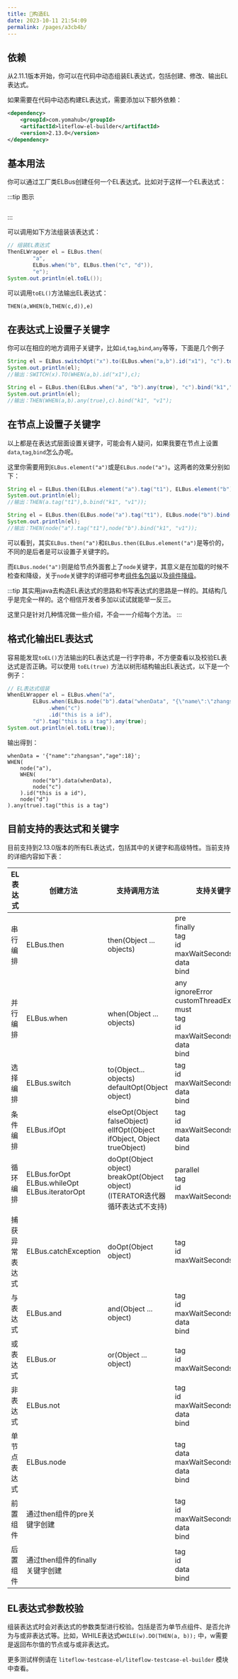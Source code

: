 ```yaml
---
title: 🌰构造EL
date: 2023-10-11 21:54:09
permalink: /pages/a3cb4b/
---
```


## 依赖

从2.11.1版本开始，你可以在代码中动态组装EL表达式，包括创建、修改、输出EL表达式。

如果需要在代码中动态构建EL表达式，需要添加以下额外依赖：
```xml
<dependency>
    <groupId>com.yomahub</groupId>
    <artifactId>liteflow-el-builder</artifactId>
    <version>2.13.0</version>
</dependency>
```

## 基本用法

你可以通过工厂类ELBus创建任何一个EL表达式。比如对于这样一个EL表达式：


:::tip 图示

<img :src="$withBase('/img/flow_example/e3.svg')" style="zoom: 80%" class="no-zoom">

:::


可以调用如下方法组装该表达式：

```Java
// 组装EL表达式
ThenELWrapper el = ELBus.then(
        "a",
		ELBus.when("b", ELBus.then("c", "d")),
		"e");
System.out.println(el.toEL());
```

可以调用`toEL()`方法输出EL表达式：

```
THEN(a,WHEN(b,THEN(c,d)),e)
```

## 在表达式上设置子关键字

你可以在相应的地方调用子关键字，比如`id`,`tag`,`bind`,`any`等等，下面是几个例子

```java
String el = ELBus.switchOpt("x").to(ELBus.when("a,b").id("x1"), "c").toEL();
System.out.println(el);
//输出：SWITCH(x).TO(WHEN(a,b).id("x1"),c);
```

```java
String el = ELBus.then(ELBus.when("a", "b").any(true), "c").bind("k1","v1").toEL();
System.out.println(el);
//输出：THEN(WHEN(a,b).any(true),c).bind("k1", "v1");
```

## 在节点上设置子关键字

以上都是在表达式层面设置关键字，可能会有人疑问，如果我要在节点上设置`data`,`tag`,`bind`怎么办呢。

这里你需要用到`ELBus.element("a")`或是`ELBus.node("a")`。这两者的效果分别如下：

```java
String el = ELBus.then(ELBus.element("a").tag("t1"), ELBus.element("b").bind("k1", "v1")).toEL();
System.out.println(el);
//输出：THEN(a.tag("t1"),b.bind("k1", "v1"));
```

```java
String el = ELBus.then(ELBus.node("a").tag("t1"), ELBus.node("b").bind("k1", "v1")).toEL();
System.out.println(el);
//输出：THEN(node("a").tag("t1"),node("b").bind("k1", "v1"));
```

可以看到，其实`ELBus.then("a")`和`ELBus.then(ELBus.element("a")`是等价的，不同的是后者是可以设置子关键字的。

而`ELBus.node("a")`则是给节点外面套上了`node`关键字，其意义是在加载的时候不检查和降级，关于`node`关键字的详细可参考[组件名包装](/pages/2df3d9/)以及[组件降级](/pages/79289a/)。

:::tip
其实用java去构造EL表达式的思路和书写表达式的思路是一样的。其结构几乎是完全一样的。这个相信开发者多加以试试就能举一反三。

这里只是针对几种情况做一些介绍，不会一一介绍每个方法。
:::

## 格式化输出EL表达式

容易能发现`toEL()`方法输出的EL表达式是一行字符串，不方便查看以及校验EL表达式是否正确。可以使用 `toEL(true)` 方法以树形结构输出EL表达式，以下是一个例子：

```java
// EL表达式组装
WhenELWrapper el = ELBus.when("a",
		ELBus.when(ELBus.node("b").data("whenData", "{\"name\":\"zhangsan\",\"age\":18}"))
		     .when("c")
			 .id("this is a id"),
		"d").tag("this is a tag").any(true);
System.out.println(el.toEL(true));
```
输出得到：

```
whenData = '{"name":"zhangsan","age":18}';
WHEN(
	node("a"),
	WHEN(
		node("b").data(whenData),
		node("c")
	).id("this is a id"),
	node("d")
).any(true).tag("this is a tag")
```

## 目前支持的表达式和关键字

目前支持到2.13.0版本的所有EL表达式，包括其中的关键字和高级特性。当前支持的详细内容如下表：

| EL表达式       | 创建方法                                                | 支持调用方法                                                 | 支持关键字                                                   |
| -------------- | ------------------------------------------------------- | ------------------------------------------------------------ | ------------------------------------------------------------ |
| 串行编排       | ELBus.then                                              | then(Object ... objects)                                     | pre<br />finally<br />tag<br />id<br />maxWaitSeconds<br />data<br />bind |
| 并行编排       | ELBus.when                                              | when(Object ... objects)                                     | any<br />ignoreError<br />customThreadExecutor<br />must<br />tag<br />id<br />maxWaitSeconds<br />data<br />bind |
| 选择编排       | ELBus.switch                                            | to(Object... objects)<br />defaultOpt(Object object)         | tag<br />id<br />maxWaitSeconds<br />data<br />bind          |
| 条件编排       | ELBus.ifOpt                                             | elseOpt(Object falseObject)<br />elIfOpt(Object ifObject, Object trueObject) | tag<br />id<br />maxWaitSeconds<br />data<br />bind          |
| 循环编排       | ELBus.forOpt<br />ELBus.whileOpt<br />ELBus.iteratorOpt | doOpt(Object object)<br />breakOpt(Object object) (ITERATOR迭代器循环表达式不支持) | parallel<br />tag<br />id<br />maxWaitSeconds                |
| 捕获异常表达式 | ELBus.catchException                                    | doOpt(Object object)                                         | tag<br />id<br />maxWaitSeconds                              |
| 与表达式       | ELBus.and                                               | and(Object ... object)                                       | tag<br />id<br />maxWaitSeconds<br />data<br />bind          |
| 或表达式       | ELBus.or                                                | or(Object ... object)                                        | tag<br />id<br />maxWaitSeconds                              |
| 非表达式       | ELBus.not                                               |                                                              | tag<br />id<br />maxWaitSeconds<br />data<br />bind          |
| 单节点表达式   | ELBus.node                                              |                                                              | tag<br />data<br />maxWaitSeconds<br />data<br />bind        |
| 前置组件       | 通过then组件的pre关键字创建                             |                                                              | tag<br />id<br />maxWaitSeconds<br />data<br />bind          |
| 后置组件       | 通过then组件的finally关键字创建                         |                                                              | tag<br />id<br />data<br />bind                              |

## EL表达式参数校验

组装表达式时会对表达式的参数类型进行校验。包括是否为单节点组件、是否允许为与或非表达式等。比如，WHILE表达式`WHILE(w).DO(THEN(a, b));` 中，w需要是返回布尔值的节点或与或非表达式。

更多测试样例请在 `liteflow-testcase-el/liteflow-testcase-el-builder` 模块中查看。